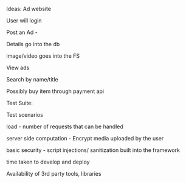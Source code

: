 Ideas: Ad website

User will login

Post an Ad -

Details go into the db

image/video goes into the FS 

View ads

Search by name/title

Possibly buy item through payment api
	


Test Suite:

Test scenarios

load  - number of requests that can be handled 

server side computation - Encrypt media uploaded by the user

basic security - script injections/ sanitization built into the framework

time taken to develop and deploy

Availability of 3rd party tools, libraries


